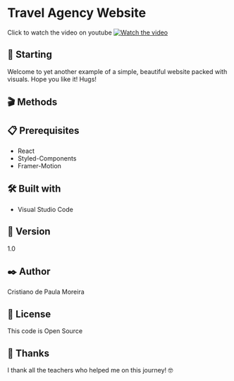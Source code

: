 
# Travel Agency Website

Click to watch the video on youtube 
[![Watch the video](https://user-images.githubusercontent.com/91747232/168910707-e581aded-aec7-4b04-8f61-7d71b3ec70e3.png)](https://www.youtube.com/watch?v=AWgop70g0ms)

## 🚀 Starting

Welcome to yet another example of a simple, beautiful website packed with visuals. Hope you like it! Hugs!

## 🎬 Methods

## 📋 Prerequisites

* React
* Styled-Components
* Framer-Motion

## 🛠️ Built with

* Visual Studio Code

## 📌 Version

1.0

## ✒️ Author

Cristiano de Paula Moreira

## 📄 License

This code is Open Source

## 🎁 Thanks

I thank all the teachers who helped me on this journey! 🤓


 
